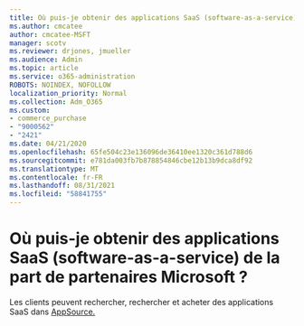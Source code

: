 ```yaml
---
title: Où puis-je obtenir des applications SaaS (software-as-a-service) ?
ms.author: cmcatee
author: cmcatee-MSFT
manager: scotv
ms.reviewer: drjones, jmueller
ms.audience: Admin
ms.topic: article
ms.service: o365-administration
ROBOTS: NOINDEX, NOFOLLOW
localization_priority: Normal
ms.collection: Adm_O365
ms.custom:
- commerce_purchase
- "9000562"
- "2421"
ms.date: 04/21/2020
ms.openlocfilehash: 65fe504c23e136096de36410ee1320c361d788d6
ms.sourcegitcommit: e781da003fb7b878854846cbe12b13b9dca8df92
ms.translationtype: MT
ms.contentlocale: fr-FR
ms.lasthandoff: 08/31/2021
ms.locfileid: "58841755"
---
```

# <a name="where-do-i-get-software-as-a-service-saas-apps-from-microsoft-partners"></a>Où puis-je obtenir des applications SaaS (software-as-a-service) de la part de partenaires Microsoft ?

Les clients peuvent rechercher, rechercher et acheter des applications SaaS dans [AppSource.](https://appsource.microsoft.com)